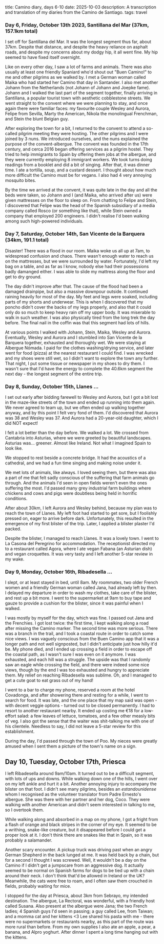 title: Camino diary, days 6-10
date: 2025-10-03
description: A transcription and translation of my diaries from the Camino de Santiago.
tags: travel

### Day 6, Friday, October 13th 2023, Santillana del Mar (37km, 157.1km total)
I set off for Santillana del Mar. It was the longest segment thus far, about 37km. Despite that distance, and despite the heavy reliance on asphalt roads, and despite my concerns about my dodgy hip, it all went fine. My hip seemed to have fixed itself overnight.

Like on every other day, I saw a lot of farms and animals. There was also usually at least one friendly Spaniard who'd shout out "Buen Camino!" to me and other pilgrims as we walked by. I met a German woman called Maika who had started her Camino that day in Santander. I also met another Johann from the Netherlands (not Johann of Johann and Joepke fame). Johann and I walked the last part of the segment together, finally arriving in Santillana, a popular tourist town with aesthetic cobblestone streets. We went straight to the convent where we were planning to stay, and once again there were familiar faces: my favourite couple Wesley and Aurora, Felipe from Sevilla, Marty the American, Nikola the monolingual Frenchman, and Stein the blunt Belgian guy.

After exploring the town for a bit, I returned to the convent to attend a so-called pilgrim meeting they were hosting. The other pilgrims and I were joined by 3 nuns. We introduced ourselves, and the nuns explained the purpose of the convent-albergue. The convent was founded in the 17th century, and cerca 2016 began offering services as a pilgrim hostel. They tried to help immigrants to Spain by offering them jobs at the albergue, and they were currently employing 8 immigrant workers. We took turns doing readings from a booklet and did a bit of singing. After that, it was dinner time. I ate a tortilla, soup, and a custard dessert. I thought about how much more difficult the Camino must be for vegans. I also had 4 very annoying mosquito bites.

By the time we arrived at the convent, it was quite late in the day and all the beds were taken, so Johann and I (and Maika, who arrived after us) were given mattresses on the floor to sleep on. From chatting to Felipe and Stein, I discovered that Felipe was the head of the Spanish subsidiary of a media company called Rosco (or something like that), while Stein owned a company that employed 200 engineers. I didn't realise I'd been walking among such high-powered individuals.

### Day 7, Saturday, October 14th, San Vicente de la Barquera (34km, 191.1 total)
Disaster! There was a flood in our room. Maika woke us all up at 7am, to widespread confusion and chaos. There wasn't enough water to reach us on the mattresses, but we were surrounded by water. Fortunately, I'd left my bag on a table, and as far as I know, nobody else had their possessions badly damanged either. I was able to slide my mattress along the floor and get to dry ground.

The day didn't improve after that. The cause of the flood had been a damaged drainpipe, but also a massive downpour outside. It continued raining heavily for most of the day. My feet and legs were soaked, including parts of my shorts and underwear. This is when I discovered that my poncho didn't cover the backs of my legs properly, and also that it could only do so much to keep heavy rain off my upper body. It was miserable to walk in such weather. I was also physically tired from the long trek the day before. The final nail in the coffin was that this segment had lots of hills.

At various points I walked with Johann, Stein, Maika, Wesley and Aurora. Eventually, Wesley and Aurora and I stumbled into San Vicente de la Barquera together, exhausted and thoroughly wet. We were staying at Albergue Nómada. I paid for the clothes washing/drying service, and later went for food (pizza) at the nearest restaurant I could find. I was wrecked and my shoes were still wet, so I didn't want to explore the town any further. That night, I put some tissue or newspaper in my shoes to dry them. I wasn't sure that I'd have the energy to complete the 40.6km segment the next day - the longest segment of the entire trip.

### Day 8, Sunday, October 15th, Llanes ...
I set out early after bidding farewell to Wesley and Aurora, but I got a bit lost in the maze-like streets of the town and ended up running into them again. We never agreed to team up, but we often ended up walking together anyway, and by this point I felt very fond of them. I'd discovered that Aurora was 38 and Wesley was 37. And Aurora had a 20-year-old daughter, which I did NOT expect!

I felt a lot better than the day before. We walked a lot. We crossed from Cantabria into Asturias, where we were greeted by beautiful landscapes. Asturias was... greener. Almost like Ireland. Not what I imagined Spain to look like.

We stopped to rest beside a concrete bridge. It had the acoustics of a cathedral, and we had a fun time singing and making noise under it.

We met lots of animals, like always. I loved seeing them, but there was also a part of me that felt sadly conscious of the suffering that farm animals go through. And the animals I'd seen in open fields weren't even the ones suffering the most. I'd passed many grey industrial farm buildings where chickens and cows and pigs were doubtless being held in horrific conditions.

After about 30km, I left Aurora and Wesley behind, because my plan was to reach the town of Llanes. My left foot had started to get sore, but I foolishly pressed on, eager to arrive before dark. Unfortunately, this resulted in the emergence of my first blister of the trip. Later, I applied a blister plaster I'd packed.

Despite the blister, I managed to reach Llanes. It was a lovely town. I went to La Casona del Peregrino for accommodation. The receptionist directed my to a restaurant called Agora, where I ate vegan Fabana (an Asturian dish) and vegan croquettes. It was very tasty and I left another 5-star review in my wake.

### Day 9, Monday, October 16th, Ribadesella ...
I slept, or at least stayed in bed, until 8am. My roommates, two older French women and a friendly German woman called Jana, had already left by then. I delayed my departure in order to wash my clothes, take care of the blister, and rest up a bit more. I went to the supermarket at 9am to buy tape and gauze to provide a cushion for the blister, since it was painful when I walked.

I was mostly by myself for the day, which was fine. I passed out Jana and the Frenchies. I got lost twice: the first time, I kept walking along a road after missing the Camino marker. The second time was more serious. There was a branch in the trail, and I took a coastal route in order to catch some nice views. I was vaguely conscious from the Buen Camino app that it was a longer path and not well signposted, but I didn't anticipate just how hilly it'd be. My phone died, and I ended up crossing a field in order to escape off the coastal path, as I wasn't sure I was even on it anymore. I was exhausted, and each hill was a struggle. The upside was that I randomly saw an eagle while crossing the field, and there were indeed some nice views, though by the end I was too exhausted and hungry to appreciate them. My relief on reaching Ribadesella was sublime. Oh, and I managed to get a cute goat to eat grass out of my hand!

I went to a bar to charge my phone, reserved a room at the hotel Covadonga, and after showering there and resting for a while, I went to search for food. It was late, and the one place that my map said was open - with decent veggie options - turned out to be closed permanently. I had to resort to another restaurant nearby. It ended up costing me €18 for a low-effort salad: a few leaves of lettuce, tomatoes, and a few other measly bits of veg. I also got the sense that the waiter was shit-talking me with one of his clientele. Needless to say, I did not leave a 5-star review for this establishment.

During the day, I'd passed through the town of Poo. My nieces were greatly amused when I sent them a picture of the town's name on a sign.

## Day 10, Tuesday, October 17th, Priesca
I left Ribadesella around 9am/10am. It turned out to be a difficult segment, with lots of ups and downs. While walking down one of the hills, I went over on my left ankle and hurt it a bit. Another annoying injury to accompany the blister on that foot. I didn't see many pilgrims, besides an *estandounidense* whom I recognised as the volunteer translator from Padre Ernesto's albergue. She was there with her partner and her dog, Coco. They were walking with another American and didn't seem interested in talking to me, so I overtook them.

While walking along and absorbed in a map on my phone, I got a fright from a flash of orange and black stripes in the corner of my eye. It seemed to be a writhing, snake-like creature, but it disappeared before I could get a proper look at it. I don't think there are snakes like that in Spain, so it was probably a salamander.

Another scary encounter. A pickup truck was driving past when an angry German Shepherd in the back lunged at me. It was held back by a chain, but for a second I thought I was screwed. Well, it wouldn't be a day on the Camino if I didn't get a jumpscare from an aggressive dog. It actually seemed to be normal on Spanish farms for dogs to be tied up with a chain around their neck. I don't think that'd be allowed in Ireland or the UK? Meanwhile, the cats were free to roam, and I often saw them crouched in fields, probably waiting for mice.

I stopped for the day at Priesca, about 3km from Sebrayo, my intended destination. The albergue, La Rectoral, was wonderful, with a friendly host called Susana. Also present at the albergue were Jana; the two French ladies; 4 Spanish guys I'd seen in passing; a guy called Lee, from Taiwan; and a momma cat and her kittens <3 Lee shared his pasta with me - there were no supermarkets or restaurants nearby, as this part of the route was more rural than before. From my own supplies I also ate an apple, a pear, a banana, and Alpro yoghurt. After dinner I spent a long time hanging out with the kittens.
